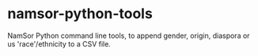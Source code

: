 # namsor-python-tools
NamSor Python command line tools, to append gender, origin, diaspora or us 'race'/ethnicity to a CSV file.
